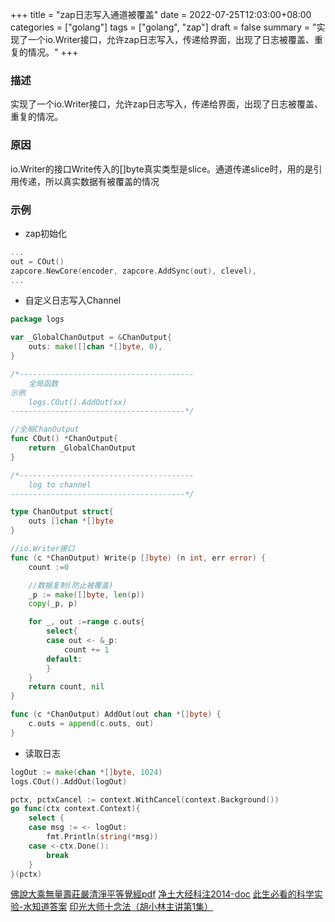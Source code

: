 +++
title = "zap日志写入通道被覆盖"
date = 2022-07-25T12:03:00+08:00
categories = ["golang"]
tags = ["golang", "zap"]
draft = false
summary = "实现了一个io.Writer接口，允许zap日志写入，传递给界面，出现了日志被覆盖、重复的情况。"
+++


### 描述

实现了一个io.Writer接口，允许zap日志写入，传递给界面，出现了日志被覆盖、重复的情况。

### 原因

io.Writer的接口Write传入的[]byte真实类型是slice。通道传递slice时，用的是引用传递，所以真实数据有被覆盖的情况 

### 示例

* zap初始化

```go
...
out = COut()
zapcore.NewCore(encoder, zapcore.AddSync(out), clevel),
...
```

* 自定义日志写入Channel

```go
package logs

var _GlobalChanOutput = &ChanOutput{
	outs: make([]chan *[]byte, 0),
}

/*---------------------------------------
	全局函数
示例
	logs.COut().AddOut(xx)
---------------------------------------*/

//全局ChanOutput
func COut() *ChanOutput{
	return _GlobalChanOutput
}

/*---------------------------------------
	log to channel
---------------------------------------*/

type ChanOutput struct{
	outs []chan *[]byte
}

//io.Writer接口
func (c *ChanOutput) Write(p []byte) (n int, err error) {
	count :=0

	//数据复制(防止被覆盖)
	_p := make([]byte, len(p))
	copy(_p, p)

	for _, out :=range c.outs{
		select{
		case out <- &_p:
			count += 1
		default:
		}
	}
	return count, nil
}

func (c *ChanOutput) AddOut(out chan *[]byte) {
	c.outs = append(c.outs, out)
}

```

* 读取日志

```go
logOut := make(chan *[]byte, 1024)
logs.COut().AddOut(logOut)

pctx, pctxCancel := context.WithCancel(context.Background())
go func(ctx context.Context){
    select {
    case msg := <- logOut:
        fmt.Println(string(*msg))
    case <-ctx.Done():
        break
    }
}(pctx)
```

[佛說大乘無量壽莊嚴清淨平等覺經pdf](http://www.sxjy360.top/page-download/)
[净土大经科注2014-doc](http://www.sxjy360.top/page-download/)
[此生必看的科学实验-水知道答案](http://www.sxjy360.top/page-download/)
[印光大师十念法（胡小林主讲第1集）](http://www.sxjy360.top/page-download/)
